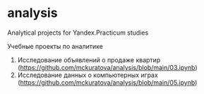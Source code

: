 # analysis

Analytical projects for Yandex.Practicum studies

Учебные проекты по аналитике
1. Исследование объявлений о продаже квартир (https://github.com/mckuratova/analysis/blob/main/03.ipynb)
2. Исследование данных о компьютерных играх (https://github.com/mckuratova/analysis/blob/main/05.ipynb)
